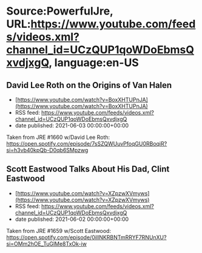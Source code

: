 # Source:PowerfulJre, URL:https://www.youtube.com/feeds/videos.xml?channel_id=UCzQUP1qoWDoEbmsQxvdjxgQ, language:en-US

## David Lee Roth on the Origins of Van Halen
 - [https://www.youtube.com/watch?v=BoxXHTUPnJA](https://www.youtube.com/watch?v=BoxXHTUPnJA)
 - RSS feed: https://www.youtube.com/feeds/videos.xml?channel_id=UCzQUP1qoWDoEbmsQxvdjxgQ
 - date published: 2021-06-03 00:00:00+00:00

Taken from JRE #1660 w/David Lee Roth:
https://open.spotify.com/episode/7sSZQWUuvPfoqGU0RBoqiR?si=h3vb40kpQb-D0qb6SMpzwg

## Scott Eastwood Talks About His Dad, Clint Eastwood
 - [https://www.youtube.com/watch?v=XZpzwXVmyws](https://www.youtube.com/watch?v=XZpzwXVmyws)
 - RSS feed: https://www.youtube.com/feeds/videos.xml?channel_id=UCzQUP1qoWDoEbmsQxvdjxgQ
 - date published: 2021-06-02 00:00:00+00:00

Taken from JRE #1659 w/Scott Eastwood:
https://open.spotify.com/episode/0iIlNKRBNTmRRYF7RNUnXU?si=OMm2hOE_TuGlMe8TxOk-iw

